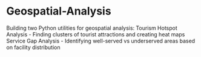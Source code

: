 # Geospatial-Analysis
Building two Python utilities for geospatial analysis:  Tourism Hotspot Analysis - Finding clusters of tourist attractions and creating heat maps Service Gap Analysis - Identifying well-served vs underserved areas based on facility distribution
